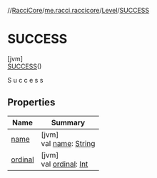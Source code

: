 //[RacciCore](../../../../index.md)/[me.racci.raccicore](../../index.md)/[Level](../index.md)/[SUCCESS](index.md)

# SUCCESS

[jvm]\
[SUCCESS](index.md)()

S u c c e s s

## Properties

| Name | Summary |
|---|---|
| [name](../../../me.racci.raccicore.api.utils.collections/-observable-action/-a-d-d/index.md#-372974862%2FProperties%2F-519281799) | [jvm]<br>val [name](../../../me.racci.raccicore.api.utils.collections/-observable-action/-a-d-d/index.md#-372974862%2FProperties%2F-519281799): [String](https://kotlinlang.org/api/latest/jvm/stdlib/kotlin/-string/index.html) |
| [ordinal](../../../me.racci.raccicore.api.utils.collections/-observable-action/-a-d-d/index.md#-739389684%2FProperties%2F-519281799) | [jvm]<br>val [ordinal](../../../me.racci.raccicore.api.utils.collections/-observable-action/-a-d-d/index.md#-739389684%2FProperties%2F-519281799): [Int](https://kotlinlang.org/api/latest/jvm/stdlib/kotlin/-int/index.html) |
